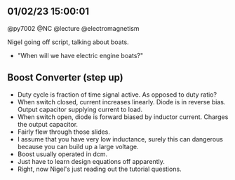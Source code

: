 ## 01/02/23 15:00:01
@py7002 @NC @lecture @electromagnetism

Nigel going off script, talking about boats.
 - "When will we have electric engine boats?"

## Boost Converter (step up)

* Duty cycle is fraction of time signal active. As opposed to duty ratio?
* When switch closed, current increases linearly. Diode is in reverse bias. Output capacitor supplying current to load.
* When switch open, diode is forward biased by inductor current. Charges the output capacitor.
* Fairly flew through those slides.
* I assume that you have very low inductance, surely this can dangerous because you can build up a large voltage.
* Boost usually operated in dcm.
* Just have to learn design equations off apparently.
* Right, now Nigel's just reading out the tutorial questions. 


